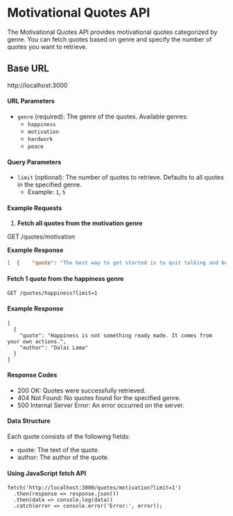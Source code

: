# Motivational Quotes API

The Motivational Quotes API provides motivational quotes categorized by genre. You can fetch quotes based on genre and specify the number of quotes you want to retrieve.

## Base URL

http://localhost:3000 


#### URL Parameters

- `genre` (required): The genre of the quotes. Available genres:
  - `happiness`
  - `motivation`
  - `hardwork`
  - `peace`

#### Query Parameters

- `limit` (optional): The number of quotes to retrieve. Defaults to all quotes in the specified genre.
  - Example: `1`, `5`

#### Example Requests

1. **Fetch all quotes from the motivation genre**

GET /quotes/motivation


**Example Response**

```json
[  {    "quote": "The best way to get started is to quit talking and begin doing.",    "author": "Walt Disney"  },  {    "quote": "The pessimist sees difficulty in every opportunity. The optimist sees opportunity in every difficulty.",    "author": "Winston Churchill"  }]
```

#### Fetch 1 quote from the happiness genre

```
GET /quotes/happiness?limit=1
```

#### Example Response

```
[
  {
    "quote": "Happiness is not something ready made. It comes from your own actions.",
    "author": "Dalai Lama"
  }
]
```

#### Response Codes

- 200 OK: Quotes were successfully retrieved.
- 404 Not Found: No quotes found for the specified genre.
- 500 Internal Server Error: An error occurred on the server.

#### Data Structure

Each quote consists of the following fields:

- quote: The text of the quote.
- author: The author of the quote.

#### Using JavaScript fetch API 

```
fetch('http://localhost:3000/quotes/motivation?limit=1')
  .then(response => response.json())
  .then(data => console.log(data))
  .catch(error => console.error('Error:', error));
```